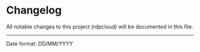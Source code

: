 # Changelog

All notable changes to this project (rdpcloud) will be documented in this file.

___
Date format: DD/MM/YYYY
